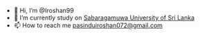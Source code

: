 - 👋 Hi, I’m @Iroshan99
- 🌱 I’m currently study on  [Sabaragamuwa University of Sri Lanka](https://www.sab.ac.lk/)
- 📫 How to reach me pasinduiroshan072@gmail.com



<!---
Iroshan99/Iroshan99 is a ✨ special ✨ repository because its `README.md` (this file) appears on your GitHub profile.
You can click the Preview link to take a look at your changes.
--->
